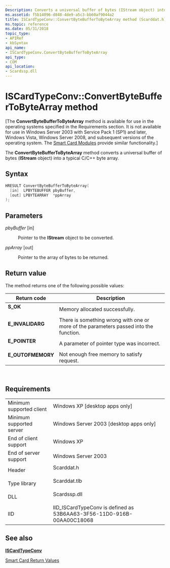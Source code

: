 ```yaml
---
Description: Converts a universal buffer of bytes (IStream object) into a typical C/C++ byte array.
ms.assetid: f5b14096-d848-4de9-a5c3-bb60af9044a2
title: ISCardTypeConv::ConvertByteBufferToByteArray method (Scarddat.h)
ms.topic: reference
ms.date: 05/31/2018
topic_type: 
- APIRef
- kbSyntax
api_name: 
- ISCardTypeConv.ConvertByteBufferToByteArray
api_type: 
- COM
api_location: 
- Scardssp.dll
---
```


# ISCardTypeConv::ConvertByteBufferToByteArray method

\[The **ConvertByteBufferToByteArray** method is available for use in the operating systems specified in the Requirements section. It is not available for use in Windows Server 2003 with Service Pack 1 (SP1) and later, Windows Vista, Windows Server 2008, and subsequent versions of the operating system. The [Smart Card Modules](/previous-versions/windows/desktop/secsmart/smart-card-modules) provide similar functionality.\]

The **ConvertByteBufferToByteArray** method converts a universal buffer of bytes (**IStream** object) into a typical C/C++ byte array.

## Syntax


```C++
HRESULT ConvertByteBufferToByteArray(
  [in]  LPBYTEBUFFER pbyBuffer,
  [out] LPBYTEARRAY  *ppArray
);
```



## Parameters

<dl> <dt>

*pbyBuffer* \[in\]
</dt> <dd>

Pointer to the **IStream** object to be converted.

</dd> <dt>

*ppArray* \[out\]
</dt> <dd>

Pointer to the array of bytes to be returned.

</dd> </dl>

## Return value

The method returns one of the following possible values:



| Return code                                                                                   | Description                                                                                      |
|-----------------------------------------------------------------------------------------------|--------------------------------------------------------------------------------------------------|
| <dl> <dt>**S\_OK**</dt> </dl>          | Memory allocated successfully.<br/>                                                        |
| <dl> <dt>**E\_INVALIDARG**</dt> </dl>  | There is something wrong with one or more of the parameters passed into the function.<br/> |
| <dl> <dt>**E\_POINTER**</dt> </dl>     | A parameter of pointer type was incorrect.<br/>                                            |
| <dl> <dt>**E\_OUTOFMEMORY**</dt> </dl> | Not enough free memory to satisfy request.<br/>                                            |



 

## Requirements



|                                     |                                                                                         |
|-------------------------------------|-----------------------------------------------------------------------------------------|
| Minimum supported client<br/> | Windows XP \[desktop apps only\]<br/>                                             |
| Minimum supported server<br/> | Windows Server 2003 \[desktop apps only\]<br/>                                    |
| End of client support<br/>    | Windows XP<br/>                                                                   |
| End of server support<br/>    | Windows Server 2003<br/>                                                          |
| Header<br/>                   | <dl> <dt>Scarddat.h</dt> </dl>   |
| Type library<br/>             | <dl> <dt>Scarddat.tlb</dt> </dl> |
| DLL<br/>                      | <dl> <dt>Scardssp.dll</dt> </dl> |
| IID<br/>                      | IID\_ISCardTypeConv is defined as 53B6AA63-3F56-11D0-916B-00AA00C18068<br/>       |



## See also

<dl> <dt>

[**ISCardTypeConv**](iscardtypeconv.md)
</dt> <dt>

[Smart Card Return Values](authentication-return-values.md)
</dt> </dl>

 

 